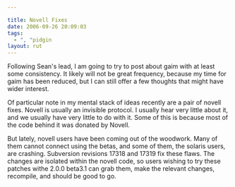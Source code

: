 ```yaml
---

title: Novell Fixes
date: 2006-09-26 20:09:03
tags:
  - ", "pidgin
layout: rut
---
```


Following Sean's lead, I am going to try to post about gaim with at least some consistency.  It likely will not be great frequency, because my time for gaim has been reduced, but I can still offer a few thoughts that might have wider interest.

Of particular note in my mental stack of ideas recently are a pair of novell fixes.  Novell is usually an invisible protocol.  I usually hear very little about it, and we usually have very little to do with it.  Some of this is because most of the code behind it was donated by Novell.

But lately, novell users have been coming out of the woodwork.  Many of them cannot connect using the betas, and some of them, the solaris users, are crashing.  Subversion revisions 17318 and 17319 fix these flaws. The changes are isolated within the novell code, so users wishing to try these patches withe 2.0.0 beta3.1 can grab them, make the relevant changes, recompile, and should be good to go.

